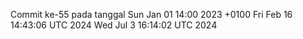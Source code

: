 Commit ke-55 pada tanggal Sun Jan 01 14:00 2023 +0100
Fri Feb 16 14:43:06 UTC 2024
Wed Jul  3 16:14:02 UTC 2024
